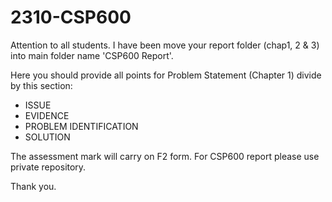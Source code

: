 # 2310-CSP600

Attention to all students. I have been move your report folder (chap1, 2 & 3) into main folder name 'CSP600 Report'.

Here you should provide all points for Problem Statement (Chapter 1) divide by this section:
- ISSUE
- EVIDENCE
- PROBLEM IDENTIFICATION
- SOLUTION

The assessment mark will carry on F2 form.
For CSP600 report please use private repository.

Thank you.
